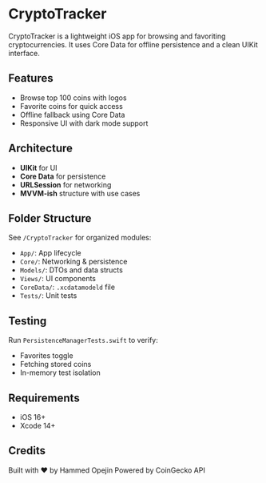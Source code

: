 # CryptoTracker

CryptoTracker is a lightweight iOS app for browsing and favoriting cryptocurrencies. It uses Core Data for offline persistence and a clean UIKit interface.

## Features

- Browse top 100 coins with logos
- Favorite coins for quick access
- Offline fallback using Core Data
- Responsive UI with dark mode support

## Architecture

- **UIKit** for UI
- **Core Data** for persistence
- **URLSession** for networking
- **MVVM-ish** structure with use cases

## Folder Structure

See `/CryptoTracker` for organized modules:
- `App/`: App lifecycle
- `Core/`: Networking & persistence
- `Models/`: DTOs and data structs
- `Views/`: UI components
- `CoreData/`: `.xcdatamodeld` file
- `Tests/`: Unit tests

## Testing

Run `PersistenceManagerTests.swift` to verify:
- Favorites toggle
- Fetching stored coins
- In-memory test isolation

## Requirements

- iOS 16+
- Xcode 14+

## Credits

Built with ❤️ by Hammed Opejin
Powered by CoinGecko API

